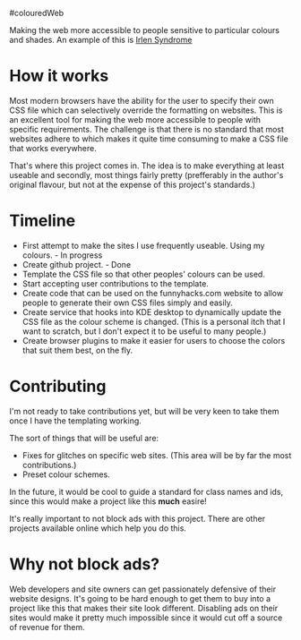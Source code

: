 #colouredWeb

Making the web more accessible to people sensitive to particular colours and shades. An example of this is [Irlen Syndrome](http://en.wikipedia.org/wiki/Irlen_syndrome#Theory)

# How it works

Most modern browsers have the ability for the user to specify their own CSS file which can selectively override the formatting on websites. This is an excellent tool for making the web more accessible to people with specific requirements. The challenge is that there is no standard that most websites adhere to which makes it quite time consuming to make a CSS file that works everywhere.

That's where this project comes in. The idea is to make everything at least useable and secondly, most things fairly pretty (prefferably in the author's original flavour, but not at the expense of this project's standards.)

# Timeline

 * First attempt to make the sites I use frequently useable. Using my colours. - In progress
 * Create github project. - Done
 * Template the CSS file so that other peoples' colours can be used.
 * Start accepting user contributions to the template.
 * Create code that can be used on the funnyhacks.com website to allow people to generate their own CSS files simply and easily.
 * Create service that hooks into KDE desktop to dynamically update the CSS file as the colour scheme is changed. (This is a personal itch that I want to scratch, but I don't expect it to be useful to many people.)
 * Create browser plugins to make it easier for users to choose the colors that suit them best, on the fly.

# Contributing

I'm not ready to take contributions yet, but will be very keen to take them once I have the templating working.

The sort of things that will be useful are:

 * Fixes for glitches on specific web sites. (This area will be by far the most contributions.)
 * Preset colour schemes.

In the future, it would be cool to guide a standard for class names and ids, since this would make a project like this **much** easire!

It's really important to not block ads with this project. There are other projects available online which help you do this.

# Why not block ads?

Web developers and site owners can get passionately defensive of their website designs. It's going to be hard enough to get them to buy into a project like this that makes their site look different. Disabling ads on their sites would make it pretty much impossible since it would cut off a source of revenue for them.
